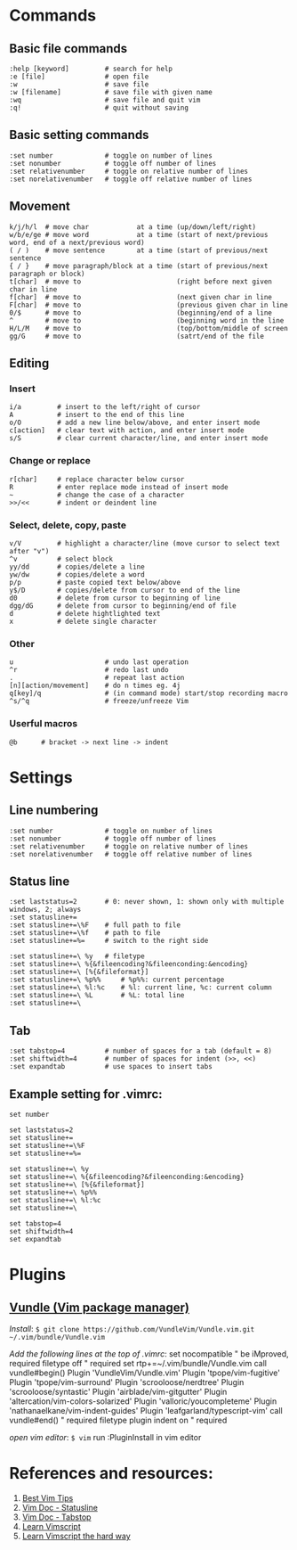 # Commands
## Basic file commands
    :help [keyword]         # search for help
    :e [file]               # open file	
    :w                      # save file
    :w [filename]           # save file with given name
    :wq                     # save file and quit vim
    :q!                     # quit without saving


## Basic setting commands
    :set number             # toggle on number of lines
    :set nonumber           # toggle off number of lines
    :set relativenumber     # toggle on relative number of lines
    :set norelativenumber   # toggle off relative number of lines

## Movement 
    k/j/h/l  # move char            at a time (up/down/left/right)
    w/b/e/ge # move word            at a time (start of next/previous word, end of a next/previous word)
    ( / )    # move sentence        at a time (start of previous/next sentence
    { / }    # move paragraph/block at a time (start of previous/next paragraph or block)
    t[char]  # move to                        (right before next given char in line
    f[char]  # move to                        (next given char in line
    F[char]  # move to                        (previous given char in line
    0/$      # move to                        (beginning/end of a line
    ^        # move to                        (beginning word in the line 
    H/L/M    # move to                        (top/bottom/middle of screen
    gg/G     # move to                        (satrt/end of the file

## Editing
### Insert
    i/a         # insert to the left/right of cursor
    A           # insert to the end of this line
    o/O         # add a new line below/above, and enter insert mode
    c[action]   # clear text with action, and enter insert mode
    s/S         # clear current character/line, and enter insert mode

### Change or replace
    r[char]     # replace character below cursor
    R           # enter replace mode instead of insert mode
    ~           # change the case of a character
    >>/<<       # indent or deindent line

### Select, delete, copy, paste
    v/V         # highlight a character/line (move cursor to select text after "v")
    ^v          # select block
    yy/dd       # copies/delete a line
    yw/dw       # copies/delete a word
    p/p         # paste copied text below/above
    y$/D        # copies/delete from cursor to end of the line
    d0          # delete from cursor to beginning of line
    dgg/dG      # delete from cursor to beginning/end of file
    d           # delete hightlighted text
    x           # delete single character

### Other
    u                       # undo last operation
    ^r                      # redo last undo
    .                       # repeat last action
    [n][action/movement]    # do n times eg. 4j 
    q[key]/q                # (in command mode) start/stop recording macro
    ^s/^q                   # freeze/unfreeze Vim

### Userful macros
    @b      # bracket -> next line -> indent

# Settings
## Line numbering
    :set number             # toggle on number of lines
    :set nonumber           # toggle off number of lines
    :set relativenumber     # toggle on relative number of lines
    :set norelativenumber   # toggle off relative number of lines

## Status line
    :set laststatus=2       # 0: never shown, 1: shown only with multiple windows, 2; always
    :set statusline+=
    :set statusline+=\%F    # full path to file
    :set statusline+=\%f    # path to file
    :set statusline+=%=     # switch to the right side

    :set statusline+=\ %y   # filetype
    :set statusline+=\ %{&fileencoding?&fileenconding:&encoding}
    :set statusline+=\ [%{&fileformat}]
    :set statusline+=\ %p%%     # %p%%: current percentage
    :set statusline+=\ %l:%c    # %l: current line, %c: current column
    :set statusline+=\ %L       # %L: total line
    :set statusline+=\


## Tab
    :set tabstop=4          # number of spaces for a tab (default = 8)
    :set shiftwidth=4       # number of spaces for indent (>>, <<)
    :set expandtab          # use spaces to insert tabs
    

## Example setting for .vimrc:

```
set number

set laststatus=2
set statusline+=
set statusline+=\%F
set statusline+=%=

set statusline+=\ %y
set statusline+=\ %{&fileencoding?&fileenconding:&encoding}
set statusline+=\ [%{&fileformat}]
set statusline+=\ %p%%
set statusline+=\ %l:%c
set statusline+=\

set tabstop=4
set shiftwidth=4
set expandtab
```

# Plugins
## [Vundle (Vim package manager)](https://github.com/VundleVim/Vundle.vim)
  *Install*:
    `$ git clone https://github.com/VundleVim/Vundle.vim.git ~/.vim/bundle/Vundle.vim`

  *Add the following lines at the top of .vimrc*:
    set nocompatible              " be iMproved, required
    filetype off                  " required
    set rtp+=~/.vim/bundle/Vundle.vim
    call vundle#begin()
    Plugin 'VundleVim/Vundle.vim'
    Plugin 'tpope/vim-fugitive'
    Plugin 'tpope/vim-surround'
    Plugin 'scrooloose/nerdtree'
    Plugin 'scrooloose/syntastic'
    Plugin 'airblade/vim-gitgutter'
    Plugin 'altercation/vim-colors-solarized'
    Plugin 'valloric/youcompleteme'
    Plugin 'nathanaelkane/vim-indent-guides'
    Plugin 'leafgarland/typescript-vim'
    call vundle#end()            " required
    filetype plugin indent on    " required
  
  *open vim editor*:
    `$ vim`
    run :PluginInstall in vim editor

# References and resources:
1. [Best Vim Tips](https://vim.fandom.com/wiki/Best_Vim_Tips)
2. [Vim Doc - Statusline](http://vimdoc.sourceforge.net/htmldoc/options.html#'statusline')
3. [Vim Doc - Tabstop](http://vimdoc.sourceforge.net/htmldoc/options.html#'tabstop')
4. [Learn Vimscript](https://learnvimscriptthehardway.stevelosh.com/chapters/17.html) 
5. [Learn Vimscript the hard way](https://learnvimscriptthehardway.stevelosh.com/)
